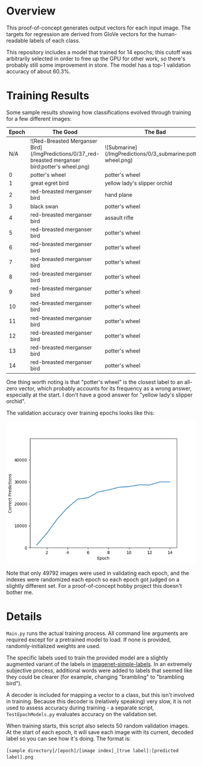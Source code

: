 # Overview

This proof-of-concept generates output vectors for each input image. The targets for regression are derived from GloVe vectors for the human-readable labels of each class. 

This repository includes a model that trained for 14 epochs; this cutoff was arbitrarily selected in order to free up the GPU for other work, so there's probably still some improvement in store. The model has a top-1 validation accuracy of about 60.3%.

# Training Results

Some sample results showing how classifications evolved through training for a few different images:


Epoch | The Good | The Bad | The Weird
----- | -------- | ------- | ---------
N/A | ![Red-Breasted Merganser Bird](/ImgPredictions/0/37_red-breasted merganser bird:potter's wheel.png) | ![Submarine](/ImgPredictions/0/3_submarine:potter's wheel.png) | ![American Lobster](/ImgPredictions/0/6_American lobster:potter's wheel.png) 
0 | potter's wheel | potter's wheel | potter's wheel
1 | great egret bird | yellow lady's slipper orchid | yellow lady's slipper orchid
2 | red-breasted merganser bird | hand plane | yellow lady's slipper orchid
3 | black swan | potter's wheel | red king crab
4 | red-breasted merganser bird | assault rifle | red king crab
5 | red-breasted merganser bird | potter's wheel | American lobster
6 | red-breasted merganser bird | potter's wheel | cowboy boot
7 | red-breasted merganser bird | potter's wheel | American lobster
8 | red-breasted merganser bird | potter's wheel | American lobster
9 | red-breasted merganser bird | potter's wheel | cowboy boot
10 | red-breasted merganser bird | potter's wheel | cowboy boot
11 | red-breasted merganser bird | potter's wheel | potter's wheel
12 | red-breasted merganser bird | potter's wheel | cowboy boot
13 | red-breasted merganser bird | potter's wheel | American black bear
14 | red-breasted merganser bird | potter's wheel | American lobster

One thing worth noting is that "potter's wheel" is the closest label to an all-zero vector, which probably accounts for its frequency as a wrong answer, especially at the start. I don't have a good answer for "yellow lady's slipper orchid".

The validation accuracy over training epochs looks like this:

![Validation Accuracy](/MiscImages/Figure_1.png)

Note that only 49792 images were used in validating each epoch, and the indexes were randomized each epoch so each epoch got judged on a slightly different set. For a proof-of-concept hobby project this doesn't bother me.

# Details

`Main.py` runs the actual training process. All command line arguments are required except for a pretrained model to load. If none is provided, randomly-initialized weights are used.

The specific labels used to train the provided model are a slightly augmented variant of the labels in [imagenet-simple-labels](https://github.com/anishathalye/imagenet-simple-labels). In an extremely subjective process, additional words were added to labels that seemed like they could be clearer (for example, changing "brambling" to "brambling bird").

A decoder is included for mapping a vector to a class, but this isn't involved in training. Because this decoder is (relatively speaking) very slow, it is not used to assess accuracy during training - a separate script, `TestEpochModels.py` evaluates accuracy on the validation set.

When training starts, this script also selects 50 random validation images. At the start of each epoch, it will save each image with its current, decoded label so you can see how it's doing. The format is:

`[sample directory]/[epoch]/[image index]_[true label]:[predicted label].png`
